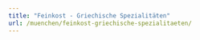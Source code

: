 ```yaml
---
title: "Feinkost - Griechische Spezialitäten"
url: /muenchen/feinkost-griechische-spezialitaeten/
---
```

